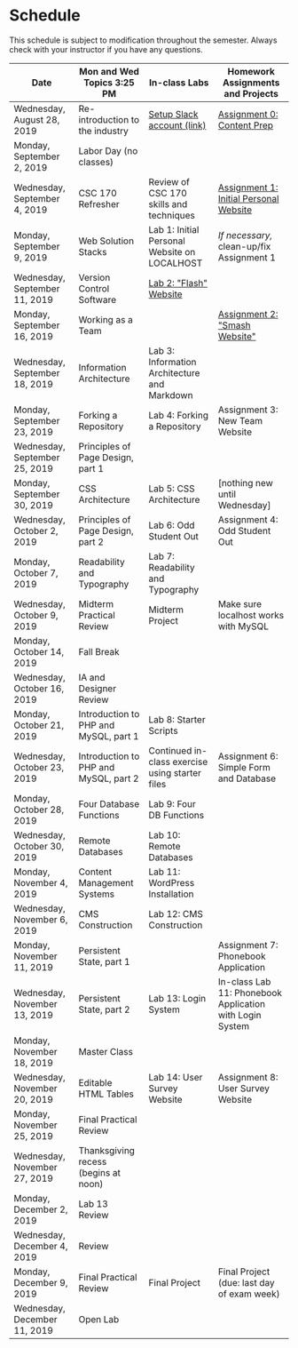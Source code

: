 # 		**Schedule**
This schedule is subject to modification throughout the semester. Always check with your instructor if you have any questions.

| Date                          | Mon and Wed Topics 3:25 PM            | In-class Labs                                                | Homework Assignments and Projects                            |
| ----------------------------- | ------------------------------------- | ------------------------------------------------------------ | ------------------------------------------------------------ |
| Wednesday, August 28, 2019    | Re-introduction to the industry       | [Setup Slack account (link)](https://join.slack.com/t/csc174/signup) | [Assignment 0: Content Prep](assignment00-content-prep/instructions.md) |
| Monday, September 2, 2019     | Labor Day (no classes)                |                                                              |                                                              |
| Wednesday, September 4, 2019  | CSC 170 Refresher                     | Review of CSC 170 skills and techniques                      | [Assignment 1: Initial Personal Website](assignment01-initial-personal-website/instructions.md) |
| Monday, September 9, 2019     | Web Solution Stacks                   | Lab 1: Initial Personal Website on LOCALHOST                 | *If necessary,* clean-up/fix Assignment 1                    |
| Wednesday, September 11, 2019 | Version Control Software              | [Lab 2: "Flash" Website](lab02-flash-website/instructions.md) |                                                              |
| Monday, September 16, 2019    | Working as a Team                     |                                                              | [Assignment 2: "Smash Website"](assignment02-smash-website/instructions.md) |
| Wednesday, September 18, 2019 | Information Architecture              | Lab 3: Information Architecture and Markdown                 |                                                              |
| Monday, September 23, 2019    | Forking a Repository                  | Lab 4: Forking a Repository                                  | Assignment 3: New Team Website                               |
| Wednesday, September 25, 2019 | Principles of Page Design, part 1     |                                                              |                                                              |
| Monday, September 30, 2019    | CSS Architecture                      | Lab 5: CSS Architecture                                      | [nothing new until Wednesday]                                |
| Wednesday, October 2, 2019    | Principles of Page Design, part 2     | Lab 6: Odd Student Out                                       | Assignment 4: Odd Student Out                                |
| Monday, October 7, 2019       | Readability and Typography            | Lab 7: Readability and Typography                            |                                                              |
| Wednesday, October 9, 2019    | Midterm Practical Review              | Midterm Project                                              | Make sure localhost works with MySQL                         |
| Monday, October 14, 2019      | Fall Break                            |                                                              |                                                              |
| Wednesday, October 16, 2019   | IA and Designer Review                |                                                              |                                                              |
| Monday, October 21, 2019      | Introduction to PHP and MySQL, part 1 | Lab 8: Starter Scripts                                       |                                                              |
| Wednesday, October 23, 2019   | Introduction to PHP and MySQL, part 2 | Continued in-class exercise using starter files              | Assignment 6: Simple Form and Database                       |
| Monday, October 28, 2019      | Four Database Functions               | Lab 9: Four DB Functions                                     |                                                              |
| Wednesday, October 30, 2019   | Remote Databases                      | Lab 10: Remote Databases                                     |                                                              |
| Monday, November 4, 2019      | Content Management Systems            | Lab 11: WordPress Installation                               |                                                              |
| Wednesday, November 6, 2019   | CMS Construction                      | Lab 12: CMS Construction                                     |                                                              |
| Monday, November 11, 2019     | Persistent State, part 1              |                                                              | Assignment 7: Phonebook Application                          |
| Wednesday, November 13, 2019  | Persistent State, part 2              | Lab 13: Login System                                         | In-class Lab 11: Phonebook Application with Login System     |
| Monday, November 18, 2019     | Master Class                          |                                                              |                                                              |
| Wednesday, November 20, 2019  | Editable HTML Tables                  | Lab 14: User Survey Website                                  | Assignment 8: User Survey Website                            |
| Monday, November 25, 2019     | Final Practical Review                |                                                              |                                                              |
| Wednesday, November 27, 2019  | Thanksgiving recess (begins at noon)  |                                                              |                                                              |
| Monday, December 2, 2019      | Lab 13 Review                         |                                                              |                                                              |
| Wednesday, December 4, 2019   | Review                                |                                                              |                                                              |
| Monday, December 9, 2019      | Final Practical Review                | Final Project                                                | Final Project (due: last day of exam week)                   |
| Wednesday, December 11, 2019  | Open Lab                              |                                                              |                                                              |